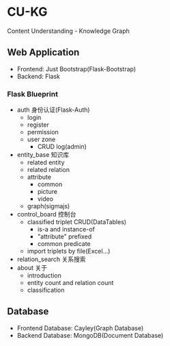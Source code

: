 # CU-KG
Content Understanding - Knowledge Graph

## Web Application
- Frontend: Just Bootstrap(Flask-Bootstrap)
- Backend: Flask

### Flask Blueprint
- auth 身份认证(Flask-Auth)
  - login
  - register
  - permission
  - user zone
    - CRUD log(admin)
- entity_base 知识库
  - related entity
  - related relation
  - attribute
    - common
    - picture
    - video
  - graph(sigmajs)
- control_board 控制台
  - classified triplet CRUD(DataTables)
    - is-a and instance-of
    - "attribute" prefixed
    - common predicate
  - import triplets by file(Excel...)
- relation_search 关系搜索
- about 关于
  - introduction
  - entity count and relation count
  - classification

## Database
- Frontend Database: Cayley(Graph Database)
- Backend Database: MongoDB(Document Database)

